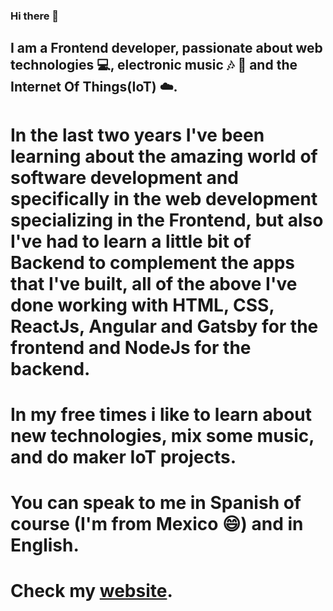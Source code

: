 ### Hi there 👋

<!--
**Dekoher/Dekoher** is a ✨ _special_ ✨ repository because its `README.md` (this file) appears on your GitHub profile.

Here are some ideas to get you started:

- 🔭 I’m currently working on ...
- 🌱 I’m currently learning ...
- 👯 I’m looking to collaborate on ...
- 🤔 I’m looking for help with ...
- 💬 Ask me about ...
- 📫 How to reach me: ...
- 😄 Pronouns: ...
- ⚡ Fun fact: ...
-->
## I am a Frontend developer, passionate about web technologies :computer:, electronic music 🎶 🎵 and the Internet Of Things(IoT) ☁️.
# In the last two years I've been learning about the amazing world of software development and specifically in the web development specializing in the Frontend, but also I've had to learn a little bit of Backend to complement the apps that I've built, all of the above I've done working with  HTML, CSS, ReactJs, Angular and Gatsby for the frontend and NodeJs for the backend.

# In my free times i like to learn about new technologies, mix some music, and do maker IoT projects.

# You can speak to me in Spanish of course (I'm from Mexico 😄) and in English.

# Check my [website](https://diegoher.dev).
